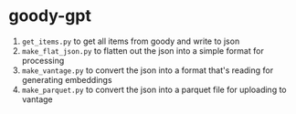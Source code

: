 # goody-gpt

1. `get_items.py` to get all items from goody and write to json
2. `make_flat_json.py` to flatten out the json into a simple format for processing
3. `make_vantage.py` to convert the json into a format that's reading for generating embeddings
4. `make_parquet.py` to convert the json into a parquet file for uploading to vantage
